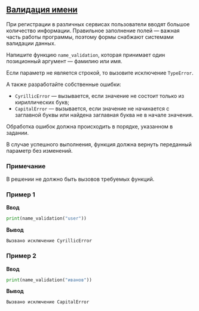 ## [Валидация имени](../../../solutions/5.3/53_g.py)

При регистрации в различных сервисах пользователи вводят большое количество информации. Правильное заполнение полей — важная часть работы программы, поэтому формы снабжают системами валидации данных.

Напишите функцию `name_validation`, которая принимает один позиционный аргумент — фамилию или имя.

Если параметр не является строкой, то вызовите исключение `TypeError`.

А также разработайте собственные ошибки:

- `CyrillicError` — вызывается, если значение не состоит только из кириллических букв;
- `CapitalError` — вызывается, если значение не начинается с заглавной буквы или найдена заглавная буква не в начале значения.

Обработка ошибок должна происходить в порядке, указанном в задании.

В случае успешного выполнения, функция должна вернуть переданный параметр без изменений.

### Примечание

В решении не должно быть вызовов требуемых функций.

### Пример 1

**Ввод**
```python
print(name_validation("user"))
```

**Вывод**
```plaintext
Вызвано исключение CyrillicError
```

### Пример 2

**Ввод**
```python
print(name_validation("иванов"))
```

**Вывод**
```plaintext
Вызвано исключение CapitalError
```